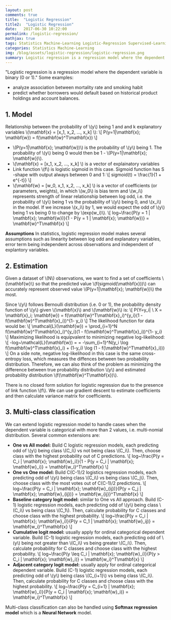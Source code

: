 ```yaml
---
layout: post
comments: true
title:  "Logistic Regression"
title2:  "Logistic Regression"
date:   2017-06-30 10:22:00
permalink: /logistic-regression/
mathjax: true
tags: Statistics Machine-Learning Logistic-Regression Supervised-Learning
categories: Statistics Machine-Learning
img: /blog/assets/logistic-regression/logistic-regression.png
summary: Logistic regression is a regression model where the dependent variable is binary...
---
```



"Logistic regression is a regression model where the dependent variable is binary (0 or 1)."
Some examples:
* analyze association between mortality rate and smoking habit
* predict whether borrowers would default based on historical product holdings and account balances.

## 1. Model
Relationship between the probability of \\(y\\) being 1 and and k explanatory variables \\(\mathbf{x} = [x_1, x_2, ..., x_k] \\):
\\[
P(y=1\|\mathbf{x}; \mathbf{w}) = f(\mathbf{w}^T\mathbf{x})
\\]

* \\(P(y=1\|\mathbf{x}; \mathbf{w})\\) is the probability of \\(y\\) being 1. The probability of \\(y\\) being 0 would then be 1 - \\(P(y=1\|\mathbf{x}; \mathbf{w})\\).
* \\(\mathbf{x} = [x_1, x_2, ..., x_k] \\) is a vector of explainatory variables
* Link function \\(f\\) is logistic sigmoid in this case. Sigmoid function has S -shape with output always between 0 and 1:
\\[
sigmoid(t) = \frac{1}{1 + e^{-t}}
\\]
* \\(\mathbf{w} = [w_0, x_1, x_2, ..., x_k] \\) is a vector of coefficients (or parameters, weights), in which \\(w_0\\) is bias term and \\(w_i\\) represents strength of linear relationship between log odd, i.e. the probability of \\(y\\) being 1 vs the probability of \\(y\\) being 0, and \\(x_i\\) in the model. If we increase \\(x_i\\) by 1, we would expect the odd of \\(y\\) being 1 vs being 0 to change by \\(exp(w_i)\\).
\\[
log~\frac{P(y = 1 \| \mathbf{x}; \mathbf{w})}{1 - P(y = 1 \| \mathbf{x}; \mathbf{w})} = \mathbf{w}^T\mathbf{x}
\\]

__Assumptions__
In statistics, logistic regression model makes several assumptions such as linearity between log odd and explanatory variables, error term being independent across observations and independent of explantory variables.

## 2. Estimation
Given a dataset of \\(N\\) observations, we want to find a set of coefficients \\(\mathbf{w}\\) so that the predicted value \\(f(sigmoid(\mathbf{x}))\\) can accurately represent observed value \\(P(y=1\|\mathbf{x}; \mathbf{w})\\) the most.

Since \\(y\\) follows Bernoulli distribution (i.e. 0 or 1), the probability density function of \\(y\\) given \\(\mathbf{x}\\) and \\(\mathbf{w}\\) is:
\\[
P(Y=y\_i| \ X = \mathbf{x}\_i; \mathbf{w}) = f(\mathbf{w}^T\mathbf{x}\_i)^{y_i}\(1 - f(\mathbf{w}^T\mathbf{x}\_i))^{1- y_i}
\\]
The likelihood function for data would be:
\\[
\mathcal{L}(\mathbf{w}) = \prod_{i=1}^N f(\mathbf{w}^T\mathbf{x}\_i)^{y_i}\(1 - f(\mathbf{w}^T\mathbf{x}\_i))^{1- y_i}
\\]
Maximizing likelihood is equipvalent to minimizing negative log-likelihood:
\\[
\-log~\mathcal{L}(\mathbf{w}) = = -\sum\_{i=1}^N(y\_i \log f(\mathbf{w}^T\mathbf{x}\_i) + (1-y\_i) \log (1 - f(\mathbf{w}^T\mathbf{x}\_i)))
\\]
On a side note, negative log-likelihood in this case is the same cross-entropy loss, which measures the diffences between two probability distribution. Therefore, we can also think of the problem as minimizing the difference between true probability distribution \\(y\\) and estimated probability distribution \\(f(\mathbf{w}^T\mathbf{x})\\).

There is no closed form solution for logistic regression due to the presence of link function \\(f\\). We can use gradient descent to estimate coefficients and then calculate variance matrix for coefficients.


## 3. Multi-class classification
We can extend logistic regression model to handle cases when the dependent variable is categorical with more than 2 values, i.e. multi-nomial distribution. Several common extensions are:
- __One vs All model:__ Build C logistic regression models, each predicting odd of \\(y\\) being class \\(C\_i\\) vs not being class \\(C\_i\\). Then, choose class with the highest probability out of C predictions.
\\[
log~\frac{P(y = C\_i \| \mathbf{x}; \mathbf{w}\_i)}{1 - P(y = C\_i \| \mathbf{x}; \mathbf{w}\_i)} = \mathbf{w\_i}^T\mathbf{x}
\\]
- __One vs One model:__ Build C(C-1)/2 logistics regression models, each predicting odd of \\(y\\) being class \\(C\_i\\) vs being class \\(C\_j\\). Then, choose class with the most votes out of C(C-1)/2 predictions.
\\[
log~\frac{P(y = C\_i \| \mathbf{x}; \mathbf{w}\_{ij})}{P(y = C\_j \| \mathbf{x}; \mathbf{w}\_{ij})} = \mathbf{w\_{ij}}^T\mathbf{x}
\\]
- __Baseline category logit model:__ similar to One vs All approach. Build (C-1) logistic regression models, each predicting odd of \\(y\\) being class \\(C\_i\\) vs being class \\(C\_1\\). Then, calculate probability for C classes and choose class with the highest probability.
\\[
log~\frac{P(y = C\_i \| \mathbf{x}; \mathbf{w}\_i)}{P(y = C\_1 \| \mathbf{x}; \mathbf{w}\_ij)} = \mathbf{w\_i}^T\mathbf{x}
\\]
- __Cumulative logit model:__ usually apply for ordinal categorical dependent variable. Build (C-1) logistic regression models, each predicting odd of \\(y\\) being not greater than \\(C\_i\\) vs being greater \\(C\_i\\). Then, calculate probability for C classes and choose class with the highest probability.
\\[
log~\frac{P(y \leq C\_i \| \mathbf{x}; \mathbf{w}\_i)}{P(y > C\_i \| \mathbf{x}; \mathbf{w}\_i)} = \mathbf{w\_i}^T\mathbf{x}
\\]
- __Adjacent category logit model:__ usually apply for ordinal categorical dependent variable. Build (C-1) logistic regression models, each predicting odd of \\(y\\) being class \\(C\_{i+1}\\) vs being class \\(C\_i\\). Then, calculate probability for C classes and choose class with the highest probability.
\\[
log~\frac{P(y = C\_{i+1} \| \mathbf{x}; \mathbf{w}\_i)}{P(y = C\_i \| \mathbf{x}; \mathbf{w}\_i)} = \mathbf{w\_i}^T\mathbf{x}
\\]

Multi-class classification can also be handled using __Softmax regression model__ which is a __Neural Network__ model.
